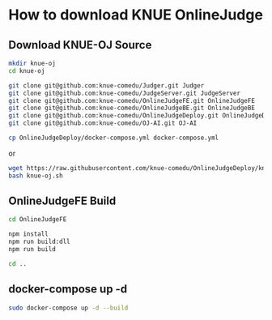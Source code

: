 # How to download KNUE OnlineJudge 

## Download KNUE-OJ Source 

```bash
mkdir knue-oj
cd knue-oj

git clone git@github.com:knue-comedu/Judger.git Judger
git clone git@github.com:knue-comedu/JudgeServer.git JudgeServer
git clone git@github.com:knue-comedu/OnlineJudgeFE.git OnlineJudgeFE
git clone git@github.com:knue-comedu/OnlineJudgeBE.git OnlineJudgeBE
git clone git@github.com:knue-comedu/OnlineJudgeDeploy.git OnlineJudgeDeploy
git clone git@github.com:knue-comedu/OJ-AI.git OJ-AI

cp OnlineJudgeDeploy/docker-compose.yml docker-compose.yml
```

or

```bash
wget https://raw.githubusercontent.com/knue-comedu/OnlineJudgeDeploy/knue-oj/for-Developer/knue-oj.sh
bash knue-oj.sh
```



## OnlineJudgeFE Build

```bash
cd OnlineJudgeFE

npm install
npm run build:dll
npm run build

cd ..
```

## docker-compose up -d

```bash
sudo docker-compose up -d --build
```

